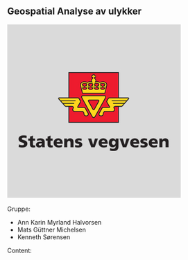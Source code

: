 ## Geospatial Analyse av ulykker

![svv logo](https://github.com/kennethsor/data-science-template/blob/main/website/svv-logo-youtube.jpg)

Gruppe:

- Ann Karin Myrland Halvorsen
- Mats Güttner Michelsen
- Kenneth Sørensen

Content:

